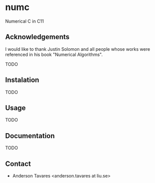 # numc
Numerical C in C11

## Acknowledgements

I would like to thank Justin Solomon and all people whose works were referenced in his book "Numerical Algorithms".

TODO

## Instalation

TODO

## Usage

TODO

## Documentation

TODO

## Contact

- Anderson Tavares <anderson.tavares at liu.se>
